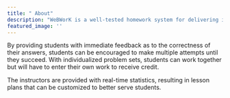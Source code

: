```yaml
---
title: " About"
description: "WeBWorK is a well-tested homework system for delivering individualized problems over the web."
featured_image: ''
---
```


By providing students with immediate feedback as to the correctness of their answers, students can be encouraged to make multiple attempts until they succeed. With individualized problem sets, students can work together but will have to enter their own work to receive credit.

The instructors are provided with real-time statistics, resulting in lesson plans that can be customized to better serve students.
